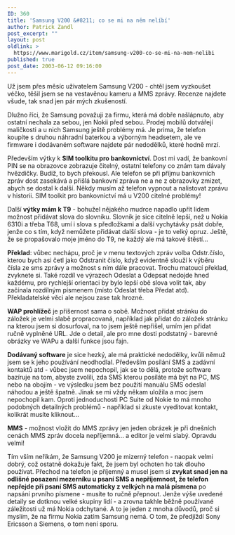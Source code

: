 ```yaml
---
ID: 360
title: 'Samsung V200 &#8211; co se mi na něm nelíbí'
author: Patrick Zandl
post_excerpt: ""
layout: post
oldlink: >
  https://www.marigold.cz/item/samsung-v200-co-se-mi-na-nem-nelibi
published: true
post_date: 2003-06-12 09:16:00
---
```

<p>
Už jsem přes měsíc uživatelem Samsung V200 - chtěl jsem vyzkoušet véčko, těšil jsem se na vestavěnou kameru a MMS zprávy. Recenze najdete všude, tak snad jen pár mých zkušeností. </p>

<p>
Dlužno říci, že Samsung považuji za firmu, která má dobře našlápnuto, aby ostatní nechala za sebou, jen Nokii před sebou. Prodej mobilů dotvářejí maličkosti a u nich Samsung ještě problémy má. Je prima, že telefon koupíte s druhou náhradní baterkou a výborným headsetem, ale ve firmware i dodávaném software najdete pár nedodělků, které hodně mrzí. </p>

<p>
Především výtky k <STRONG>SIM toolkitu pro bankovnictví</STRONG>. Dost mi vadí, že bankovní PIN se na obrazovce zobrazuje čitelný, ostatní telefony co znám tam dávaly hvězdičky. Budiž, to bych překousl. Ale telefon se při příjmu bankovních zpráv dost zasekává a přišlá bankovní zpráva ne a ne z obrazovky zmizet, abych se dostal k další. Někdy musím až telefon vypnout a nalistovat zprávu v historii. SIM toolkit pro bankovnictví má u V200 citelné problémy!</p>

<p>
Další <STRONG>výtky mám k T9</STRONG> - bohužel nějakého mudrce napadlo upřít lidem možnost přidávat slova do slovníku. Slovník je sice citelně lepší, než u Nokia 6310i a třeba T68, umí i slova s předložkami a další vychytávky psát dobře, jenže co s tím, když nemůžete přidávat další slova - je to velký opruz. Ještě, že se propašovalo moje jméno do T9, ne každý ale má takové štěstí...</p>

<p>
<STRONG>Překlad</STRONG>:&#160;vůbec nechápu, proč je v menu textových zpráv volba Odstr.číslo, kterou bych asi četl jako Odstranit číslo, když evidentně slouží k výběru čísla ze sms zprávy a možnost s ním dále pracovat. Trochu matoucí překlad, zvyknete si. Také rozdíl ve výrazech Odeslat a Odepsat nedojde hned každému, pro rychlejší orientaci by bylo lepší obě slova volit tak, aby začínala rozdílným písmenem (místo Odeslat třeba Předat atd). Překladatelské věci ale nejsou zase tak hrozné. </p>

<p>
<STRONG>WAP prohlížeč</STRONG> je příšernost sama o sobě. Možnost přidat stránku do záložek je velmi slabě propracovaná, například jak přidat do záložek stránku na kterou jsem si dosurfoval, na to jsem ještě nepřišel, umím jen přidat ručně vyplněné URL. Jde o detail, ale pro mne dosti podstatný - barevné obrázky ve WAPu a další funkce jsou fajn. </p>

<p>
<STRONG>Dodávaný software</STRONG> je sice hezký, ale má praktické nedodělky, kvůli němuž jsem se k jeho používání neodhodlal. Především posílání SMS a zadávní kontaktů atd - vůbec jsem nepochopil, jak se to dělá, protože software bazíruje na tom, abyste zvolili, zda SMS kterou posíláte má být na PC, MS nebo na obojím - ve výsledku jsem bez použití manuálu SMS odeslal náhodou a ještě špatně. Jinak se mi vždy někam uložila a moc jsem nepochopil kam. Oproti jednoduchosti PC Suite od Nokie to má mnoho podobných detailných problémů - například si zkuste vyeditovat kontakt, kolikrát musíte kliknout...</p>

<p>
<STRONG>MMS</STRONG> - možnost vložit do MMS zprávy jen jeden obrázek je při dnešních cenách MMS zpráv docela nepříjemná... a editor je velmi slabý. Opravdu velmi!</p>

<p>
Tím vším neříkám, že Samsung V200 je mizerný telefon - naopak velmi dobrý, což ostatně dokažuje fakt, že jsem byl ochoten ho tak dlouho používat. Přechod na telefon je příjemný a musel jsem si <STRONG>zvykat snad jen na odlišné posazení mezerníku u psaní SMS a nepříjemnost, že telefon nepřejde při psaní SMS automaticky z velkých na malá písmena</STRONG> po napsání prvního písmene - musíte to ručně přepnout. Jenže výše uvedené detaily se dotknou velké skupiny lidí - a zrovna takhle běžně používané záležitosti už má Nokia odchytané. A to je jeden z mnoha důvodů, proč si myslím, že na firmu Nokia zatím Samsung nemá. O tom, že předjíždí Sony Ericsson a Siemens, o tom není sporu. </p>
